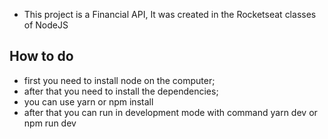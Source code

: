 - This project is a Financial API, It was created in the Rocketseat classes of NodeJS

## How to do
* first you need to install node on the computer; 
* after that you need to install the dependencies;
* you can use yarn or npm install
* after that you can run in development mode with command yarn dev or npm run dev